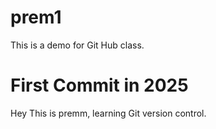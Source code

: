 # prem1
This is a demo for Git Hub class.

# First Commit in 2025 
Hey This is premm, learning Git version control.